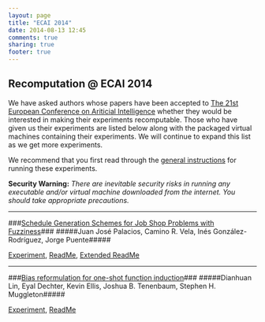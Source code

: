 ```yaml
---
layout: page
title: "ECAI 2014"
date: 2014-08-13 12:45
comments: true
sharing: true
footer: true
---
```


## Recomputation @ ECAI 2014 ##

We have asked authors whose papers have been accepted to [The 21st European Conference on Ariticial Intelligence](http://www.ecai2014.org/) whether they would be interested in making their experiments recomputable. Those who have given us their experiments are listed below along with the packaged virtual machines containing their experiments. We will continue to expand this list as we get more experiments.

We recommend that you first read through the [general instructions](instructions.html) for running these experiments.

**Security Warning:** *There are inevitable security risks in running any executable and/or virtual machine downloaded from the internet. You should take appropriate precautions.*

----
###[Schedule Generation Schemes for Job Shop Problems with Fuzziness](ecai2014/experiments/jorge/ECAI2014_Palacios_et_al.pdf)###
#####Juan Jos&eacute; Palacios, Camino R. Vela, In&eacute;s Gonz&aacute;lez-Rodr&iacute;guez,  Jorge Puente#####

[Experiment](experiments/jorge/ECAI2014_PalaciosEtal.box), [ReadMe](experiments/jorge/readme_ECAI2014_PalaciosEtal.txt), [Extended ReadMe](experiments/jorge/extended_readme.txt)

----
###[Bias reformulation for one-shot function induction](ecai2014/experiments/dianhuan/ECAI-546.pdf)###
#####Dianhuan Lin, Eyal Dechter, Kevin Ellis, Joshua B. Tenenbaum, Stephen H. Muggleton#####

[Experiment](experiments/dianhuan/metagolDF.box), [ReadMe](experiments/dianhuan/README.txt)
